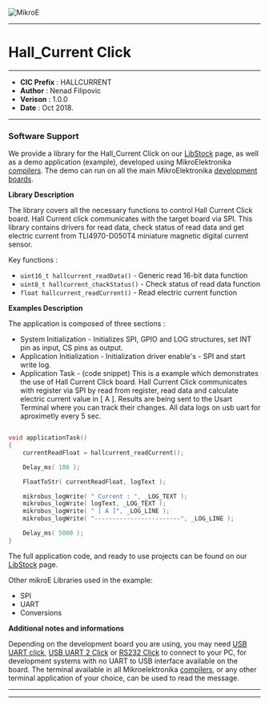 ![MikroE](http://www.mikroe.com/img/designs/beta/logo_small.png)

---

# Hall_Current Click

---

- **CIC Prefix**  : HALLCURRENT
- **Author**      : Nenad Filipovic
- **Verison**     : 1.0.0
- **Date**        : Oct 2018.

---

### Software Support

We provide a library for the Hall_Current Click on our [LibStock](https://libstock.mikroe.com/projects/view/1039/hall-current-click-board-example) 
page, as well as a demo application (example), developed using MikroElektronika 
[compilers](http://shop.mikroe.com/compilers). The demo can run on all the main 
MikroElektronika [development boards](http://shop.mikroe.com/development-boards).

**Library Description**

The library covers all the necessary functions to control Hall Current Click board.
Hall Current click communicates with the target board via SPI. 
This library contains drivers for read data, check status of read data 
and get electric current  from TLI4970-D050T4 miniature magnetic digital current sensor.


Key functions :

- ``` uint16_t hallcurrent_readData() ``` - Generic read 16-bit data function
- ``` uint8_t hallcurrent_chackStatus() ``` - Check status of read data function
- ``` float hallcurrent_readCurrent() ``` - Read electric current function

**Examples Description**

The application is composed of three sections :

- System Initialization - Initializes SPI, GPIO and LOG structures, set INT pin as input,
     CS pins as output.
- Application Initialization - Initialization driver enable's - SPI and start write log.
- Application Task - (code snippet) This is a example which demonstrates the use of Hall Current Click board.
     Hall Current Click communicates with register via SPI by read from register,
     read data and calculate electric current value in [ A ].
     Results are being sent to the Usart Terminal where you can track their changes.
     All data logs on usb uart for aproximetly every 5 sec.


```.c

void applicationTask()
{
    currentReadFloat = hallcurrent_readCurrent();

    Delay_ms( 100 );

    FloatToStr( currentReadFloat, logText );

    mikrobus_logWrite( " Current : ", _LOG_TEXT );
    mikrobus_logWrite( logText, _LOG_TEXT );
    mikrobus_logWrite( " [ A ]", _LOG_LINE );
    mikrobus_logWrite( "------------------------", _LOG_LINE );

    Delay_ms( 5000 );
}

```



The full application code, and ready to use projects can be found on our 
[LibStock](https://libstock.mikroe.com/projects/view/1039/hall-current-click-board-example) page.

Other mikroE Libraries used in the example:

- SPI
- UART
- Conversions

**Additional notes and informations**

Depending on the development board you are using, you may need 
[USB UART click](http://shop.mikroe.com/usb-uart-click), 
[USB UART 2 Click](http://shop.mikroe.com/usb-uart-2-click) or 
[RS232 Click](http://shop.mikroe.com/rs232-click) to connect to your PC, for 
development systems with no UART to USB interface available on the board. The 
terminal available in all Mikroelektronika 
[compilers](http://shop.mikroe.com/compilers), or any other terminal application 
of your choice, can be used to read the message.

---
---
